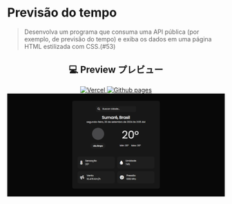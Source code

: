 # Previsão do tempo

> Desenvolva um programa que consuma uma API pública (por exemplo, de previsão do tempo) e exiba os dados em uma página HTML estilizada com CSS.(#53)

<div align="center">
  <h2>💻 Preview プレビュー</h2>
  <a href="http://Joker00.vercel.app/src/previsaoDoTempo/">
    <img src="https://img.shields.io/badge/vercel-%23000000.svg?style=for-the-badge&logo=vercel&logoColor=white" alt="Vercel" />
  </a>
    <a href="http://downzin01.github.io/Joker00/src/previsaoDoTempo/">
    <img src="https://img.shields.io/badge/github%20pages-121013?style=for-the-badge&logo=github&logoColor=white" alt="Github pages" />
  </a>
  <br>
  <a href="http://Joker00.vercel.app/src/previsaoDoTempo/">
    <img src="../../assets/img/previewPrevisaoDoTempo.png" alt ="Preview Image"/>
  </a>
</div>